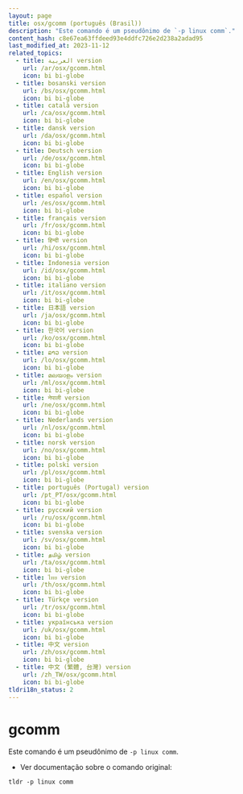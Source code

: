```yaml
---
layout: page
title: osx/gcomm (português (Brasil))
description: "Este comando é um pseudônimo de `-p linux comm`."
content_hash: c8e67ea63ffdeed93e4ddfc726e2d238a2adad95
last_modified_at: 2023-11-12
related_topics:
  - title: العربية version
    url: /ar/osx/gcomm.html
    icon: bi bi-globe
  - title: bosanski version
    url: /bs/osx/gcomm.html
    icon: bi bi-globe
  - title: català version
    url: /ca/osx/gcomm.html
    icon: bi bi-globe
  - title: dansk version
    url: /da/osx/gcomm.html
    icon: bi bi-globe
  - title: Deutsch version
    url: /de/osx/gcomm.html
    icon: bi bi-globe
  - title: English version
    url: /en/osx/gcomm.html
    icon: bi bi-globe
  - title: español version
    url: /es/osx/gcomm.html
    icon: bi bi-globe
  - title: français version
    url: /fr/osx/gcomm.html
    icon: bi bi-globe
  - title: हिन्दी version
    url: /hi/osx/gcomm.html
    icon: bi bi-globe
  - title: Indonesia version
    url: /id/osx/gcomm.html
    icon: bi bi-globe
  - title: italiano version
    url: /it/osx/gcomm.html
    icon: bi bi-globe
  - title: 日本語 version
    url: /ja/osx/gcomm.html
    icon: bi bi-globe
  - title: 한국어 version
    url: /ko/osx/gcomm.html
    icon: bi bi-globe
  - title: ລາວ version
    url: /lo/osx/gcomm.html
    icon: bi bi-globe
  - title: മലയാളം version
    url: /ml/osx/gcomm.html
    icon: bi bi-globe
  - title: नेपाली version
    url: /ne/osx/gcomm.html
    icon: bi bi-globe
  - title: Nederlands version
    url: /nl/osx/gcomm.html
    icon: bi bi-globe
  - title: norsk version
    url: /no/osx/gcomm.html
    icon: bi bi-globe
  - title: polski version
    url: /pl/osx/gcomm.html
    icon: bi bi-globe
  - title: português (Portugal) version
    url: /pt_PT/osx/gcomm.html
    icon: bi bi-globe
  - title: русский version
    url: /ru/osx/gcomm.html
    icon: bi bi-globe
  - title: svenska version
    url: /sv/osx/gcomm.html
    icon: bi bi-globe
  - title: தமிழ் version
    url: /ta/osx/gcomm.html
    icon: bi bi-globe
  - title: ไทย version
    url: /th/osx/gcomm.html
    icon: bi bi-globe
  - title: Türkçe version
    url: /tr/osx/gcomm.html
    icon: bi bi-globe
  - title: українська version
    url: /uk/osx/gcomm.html
    icon: bi bi-globe
  - title: 中文 version
    url: /zh/osx/gcomm.html
    icon: bi bi-globe
  - title: 中文 (繁體, 台灣) version
    url: /zh_TW/osx/gcomm.html
    icon: bi bi-globe
tldri18n_status: 2
---
```

# gcomm

Este comando é um pseudônimo de `-p linux comm`.

- Ver documentação sobre o comando original:

`tldr -p linux comm`
